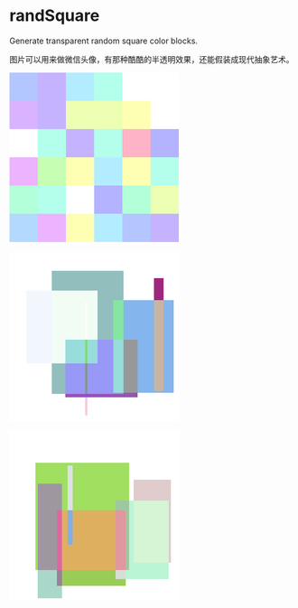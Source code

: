 # randSquare
Generate transparent random square color blocks.

图片可以用来做微信头像，有那种酷酷的半透明效果，还能假装成现代抽象艺术。

![alt text](./randcolor.png)

![alt text](./randsquare1.png)

![alt text](./randsquare2.png)

